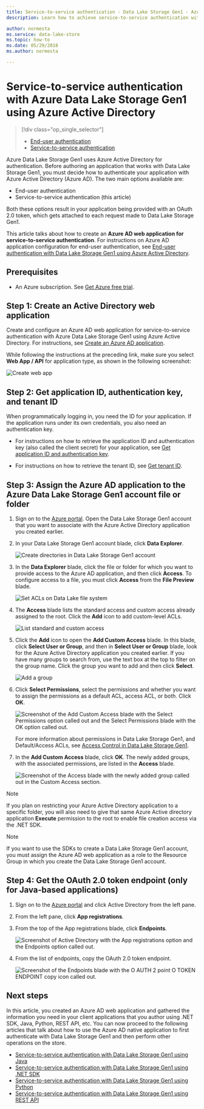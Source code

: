 ```yaml
---
title: Service-to-service authentication - Data Lake Storage Gen1 - Azure
description: Learn how to achieve service-to-service authentication with Azure Data Lake Storage Gen1 using Azure Active Directory.

author: normesta
ms.service: data-lake-store
ms.topic: how-to
ms.date: 05/29/2018
ms.author: normesta

---
```

# Service-to-service authentication with Azure Data Lake Storage Gen1 using Azure Active Directory
> [!div class="op_single_selector"]
> * [End-user authentication](data-lake-store-end-user-authenticate-using-active-directory.md)
> * [Service-to-service authentication](data-lake-store-service-to-service-authenticate-using-active-directory.md)
> 
>  

Azure Data Lake Storage Gen1 uses Azure Active Directory for authentication. Before authoring an application that works with Data Lake Storage Gen1, you must decide how to authenticate your application with Azure Active Directory (Azure AD). The two main options available are:

* End-user authentication 
* Service-to-service authentication (this article) 

Both these options result in your application being provided with an OAuth 2.0 token, which gets attached to each request made to Data Lake Storage Gen1.

This article talks about how to create an **Azure AD web application for service-to-service authentication**. For instructions on Azure AD application configuration for end-user authentication, see [End-user authentication with Data Lake Storage Gen1 using Azure Active Directory](data-lake-store-end-user-authenticate-using-active-directory.md).

## Prerequisites
* An Azure subscription. See [Get Azure free trial](https://azure.microsoft.com/pricing/free-trial/).

## Step 1: Create an Active Directory web application

Create and configure an Azure AD web application for service-to-service authentication with Azure Data Lake Storage Gen1 using Azure Active Directory. For instructions, see [Create an Azure AD application](../active-directory/develop/howto-create-service-principal-portal.md).

While following the instructions at the preceding link, make sure you select **Web App / API** for application type, as shown in the following screenshot:

![Create web app](./media/data-lake-store-authenticate-using-active-directory/azure-active-directory-create-web-app.png "Create web app")

## Step 2: Get application ID, authentication key, and tenant ID
When programmatically logging in, you need the ID for your application. If the application runs under its own credentials, you also need an authentication key.

* For instructions on how to retrieve the application ID and authentication key (also called the client secret) for your application, see [Get application ID and authentication key](../active-directory/develop/howto-create-service-principal-portal.md#sign-in-to-the-application).

* For instructions on how to retrieve the tenant ID, see [Get tenant ID](../active-directory/develop/howto-create-service-principal-portal.md#sign-in-to-the-application).

## Step 3: Assign the Azure AD application to the Azure Data Lake Storage Gen1 account file or folder


1. Sign on to the [Azure portal](https://portal.azure.com). Open the Data Lake Storage Gen1 account that you want to associate with the Azure Active Directory application you created earlier.
2. In your Data Lake Storage Gen1 account blade, click **Data Explorer**.
   
    ![Create directories in Data Lake Storage Gen1 account](./media/data-lake-store-authenticate-using-active-directory/adl.start.data.explorer.png "Create directories in Data Lake account")
3. In the **Data Explorer** blade, click the file or folder for which you want to provide access to the Azure AD application, and then click **Access**. To configure access to a file, you must click **Access** from the **File Preview** blade.
   
    ![Set ACLs on Data Lake file system](./media/data-lake-store-authenticate-using-active-directory/adl.acl.1.png "Set ACLs on Data Lake file system")
4. The **Access** blade lists the standard access and custom access already assigned to the root. Click the **Add** icon to add custom-level ACLs.
   
    ![List standard and custom access](./media/data-lake-store-authenticate-using-active-directory/adl.acl.2.png "List standard and custom access")
5. Click the **Add** icon to open the **Add Custom Access** blade. In this blade, click **Select User or Group**, and then in **Select User or Group** blade, look for the Azure Active Directory application you created earlier. If you have many groups to search from, use the text box at the top to filter on the group name. Click the group you want to add and then click **Select**.
   
    ![Add a group](./media/data-lake-store-authenticate-using-active-directory/adl.acl.3.png "Add a group")
6. Click **Select Permissions**, select the permissions and whether you want to assign the permissions as a default ACL, access ACL, or both. Click **OK**.
   
    ![Screenshot of the Add Custom Access blade with the Select Permissions option called out and the Select Permissions blade with the OK option called out.](./media/data-lake-store-authenticate-using-active-directory/adl.acl.4.png "Assign permissions to group")
   
    For more information about permissions in Data Lake Storage Gen1, and Default/Access ACLs, see [Access Control in Data Lake Storage Gen1](data-lake-store-access-control.md).
7. In the **Add Custom Access** blade, click **OK**. The newly added groups, with the associated permissions, are listed in the **Access** blade.
   
    ![Screenshot of the Access blade with the newly added group called out in the Custom Access section.](./media/data-lake-store-authenticate-using-active-directory/adl.acl.5.png "Assign permissions to group")

> [!NOTE]
> If you plan on restricting your Azure Active Directory application to a specific folder, you will also need to give that same Azure Active directory application **Execute** permission to the root to enable file creation access via the .NET SDK.

> [!NOTE]
> If you want to use the SDKs to create a Data Lake Storage Gen1 account, you must assign the Azure AD web application as a role to the Resource Group in which you create the Data Lake Storage Gen1 account.
> 
>

## Step 4: Get the OAuth 2.0 token endpoint (only for Java-based applications)

1. Sign on to the [Azure portal](https://portal.azure.com) and click Active Directory from the left pane.

2. From the left pane, click **App registrations**.

3. From the top of the App registrations blade, click **Endpoints**.

	![Screenshot of Active Directory with the App registrations option and the Endpoints option called out.](./media/data-lake-store-authenticate-using-active-directory/oauth-token-endpoint.png "OAuth token endpoint")

4. From the list of endpoints, copy the OAuth 2.0 token endpoint.

	![Screenshot of the Endpoints blade with the O AUTH 2 point O TOKEN ENDPOINT copy icon called out.](./media/data-lake-store-authenticate-using-active-directory/oauth-token-endpoint-1.png "OAuth token endpoint")   

## Next steps
In this article, you created an Azure AD web application and gathered the information you need in your client applications that you author using .NET SDK, Java, Python, REST API, etc. You can now proceed to the following articles that talk about how to use the Azure AD native application to first authenticate with Data Lake Storage Gen1 and then perform other operations on the store.

* [Service-to-service authentication with Data Lake Storage Gen1 using Java](data-lake-store-service-to-service-authenticate-java.md)
* [Service-to-service authentication with Data Lake Storage Gen1 using .NET SDK](data-lake-store-service-to-service-authenticate-net-sdk.md)
* [Service-to-service authentication with Data Lake Storage Gen1 using Python](data-lake-store-service-to-service-authenticate-python.md)
* [Service-to-service authentication with Data Lake Storage Gen1 using REST API](data-lake-store-service-to-service-authenticate-rest-api.md)


